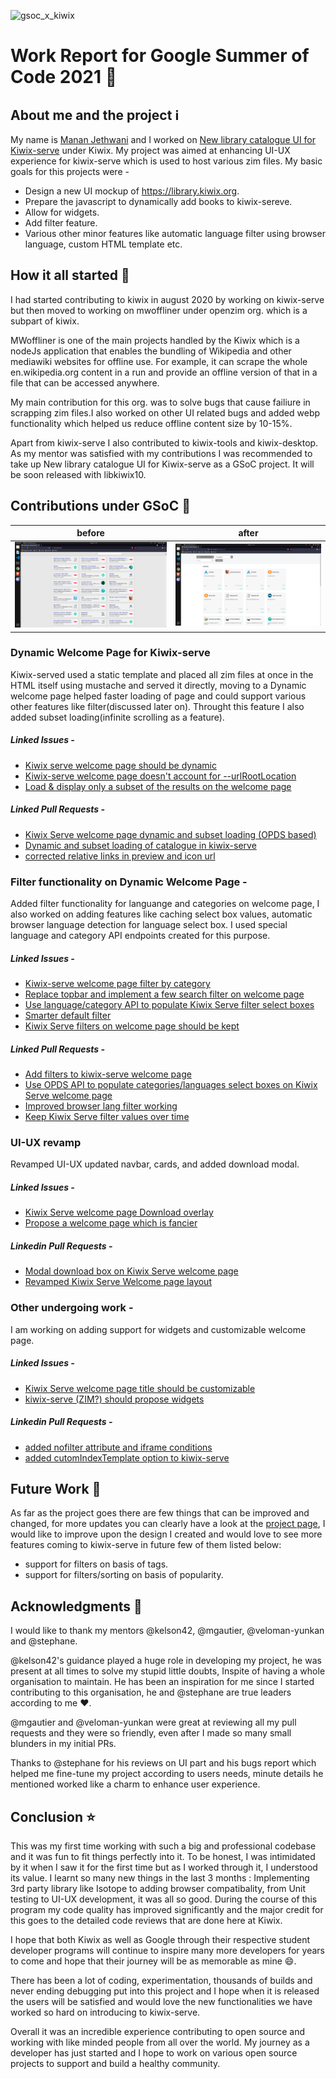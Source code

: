 ![gsoc_x_kiwix](https://user-images.githubusercontent.com/17774888/91468450-aac24280-e8af-11ea-8f1a-5ec4c246bc98.png)


# Work Report for Google Summer of Code 2021 📑

## About me and the project ℹ️
My name is [Manan Jethwani](https://mananjethwani.github.io) and I worked on [New library catalogue UI for Kiwix-serve](https://summerofcode.withgoogle.com/projects/#5158540915769344) under Kiwix. My project was aimed at enhancing UI-UX experience for kiwix-serve which is used to host various zim files. My basic goals for this projects were -
- Design a new UI mockup of https://library.kiwix.org.
- Prepare the javascript to dynamically add books to kiwix-sereve.
- Allow for widgets.
- Add filter feature.
- Various other minor features like automatic language filter using browser language, custom HTML template etc.

## How it all started 🌅

I had started contributing to kiwix in august 2020 by working on kiwix-serve but then moved to working on mwoffliner under openzim org. which is a subpart of kiwix. 

MWoffliner is one of the main projects handled by the Kiwix which is a nodeJs application that enables the bundling of Wikipedia and other mediawiki websites for offline use. For example, it can scrape the whole en.wikipedia.org content in a run and provide an offline version of that in a file that can be accessed anywhere.

My main contribution for this org. was to solve bugs that cause failiure in scrapping zim files.I also worked on other UI related bugs and added webp functionality which helped us reduce offline content size by 10-15%.

Apart from kiwix-serve I also contributed to kiwix-tools and kiwix-desktop.
As my mentor was satisfied with my contributions I was recommended to take up New library catalogue UI for Kiwix-serve as a GSoC project. It will be soon released with libkiwix10.

## Contributions under GSoC 📝

before             |  after
:-------------------------:|:-------------------------:
![](https://github.com/MananJethwani/GSoC-2021-New-Library-Catalogue-UI-for-kiwix-serve/blob/gh-pages/Screenshot%20from%202021-08-22%2011-37-19.png)  |  ![](https://github.com/MananJethwani/GSoC-2021-New-Library-Catalogue-UI-for-kiwix-serve/blob/gh-pages/Screenshot%20from%202021-08-22%2011-37-48.png)

### Dynamic Welcome Page for Kiwix-serve
Kiwix-served used a static template and placed all zim files at once in the HTML itself using mustache and served it directly, moving to a Dynamic welcome page helped faster loading of page and could support various other features like filter(discussed later on).
Throught this feature I also added subset loading(infinite scrolling as a feature).

##### Linked Issues - 
- [Kiwix serve welcome page should be dynamic](https://github.com/kiwix/libkiwix/issues/511)
- [Kiwix-serve welcome page doesn't account for --urlRootLocation](https://github.com/kiwix/libkiwix/issues/589)
- [Load & display only a subset of the results on the welcome page](https://github.com/kiwix/libkiwix/issues/514)

##### Linked Pull Requests -
- [Kiwix Serve welcome page dynamic and subset loading (OPDS based)](https://github.com/kiwix/libkiwix/pull/530)
- [Dynamic and subset loading of catalogue in kiwix-serve](https://github.com/kiwix/libkiwix/pull/541)
- [corrected relative links in preview and icon url](https://github.com/kiwix/libkiwix/pull/590)

### Filter functionality on Dynamic Welcome Page -
Added filter functionality for languange and categories on welcome page, I also worked on adding features like caching select box values, automatic browser language detection for language select box.
I used special language and category API endpoints created for this purpose.

##### Linked Issues -
- [Kiwix-serve welcome page filter by category](https://github.com/kiwix/libkiwix/issues/517)
- [Replace topbar and implement a few search filter on welcome page](https://github.com/kiwix/libkiwix/issues/531)
- [Use language/category API to populate Kiwix Serve filter select boxes](https://github.com/kiwix/libkiwix/issues/555)
- [Smarter default filter](https://github.com/kiwix/libkiwix/issues/594)
- [Kiwix Serve filters on welcome page should be kept](https://github.com/kiwix/libkiwix/issues/557)

##### Linked Pull Requests -
- [Add filters to kiwix-serve welcome page](https://github.com/kiwix/libkiwix/pull/534)
- [Use OPDS API to populate categories/languages select boxes on Kiwix Serve welcome page](https://github.com/kiwix/libkiwix/pull/600)
- [Improved browser lang filter working](https://github.com/kiwix/libkiwix/pull/596)
- [Keep Kiwix Serve filter values over time](https://github.com/kiwix/libkiwix/pull/561)

### UI-UX revamp
Revamped UI-UX updated navbar, cards, and added download modal.

##### Linked Issues -
- [Kiwix Serve welcome page Download overlay](https://github.com/kiwix/libkiwix/issues/579)
- [Propose a welcome page which is fancier](https://github.com/kiwix/kiwix-tools/issues/448)

##### Linkedin Pull Requests -
- [Modal download box on Kiwix Serve welcome page](https://github.com/kiwix/libkiwix/pull/583)
- [Revamped Kiwix Serve Welcome page layout](https://github.com/kiwix/libkiwix/pull/559)

### Other undergoing work -
I am working on adding support for widgets and customizable welcome page.

##### Linked Issues -
- [Kiwix Serve welcome page title should be customizable](https://github.com/kiwix/libkiwix/issues/571)
- [kiwix-serve (ZIM?) should propose widgets](https://github.com/kiwix/libkiwix/issues/585)

##### Linkedin Pull Requests -
- [added nofilter attribute and iframe conditions](https://github.com/kiwix/libkiwix/pull/587)
- [added cutomIndexTemplate option to kiwix-serve](https://github.com/kiwix/libkiwix/pull/607)

## Future Work 🔮
As far as the project goes there are few things that can be improved and changed, for more updates you can clearly have a look at the [project page](https://github.com/orgs/kiwix/projects/13), I would like to improve upon the design I created and would love to see more features coming to kiwix-serve in future few of them listed below:
- support for filters on basis of tags.
- support for filters/sorting on basis of popularity.

## Acknowledgments 🤗

I would like to thank my mentors @kelson42, @mgautier, @veloman-yunkan and @stephane.

@kelson42's guidance played a huge role in developing my project, he was present at all times to solve my stupid little doubts, Inspite of having a whole organisation to maintain. He has been an inspiration for me since I started contributing to this organisation, he and @stephane are true leaders according to me ❤️.

@mgautier and @veloman-yunkan were great at reviewing all my pull requests and they were so friendly, even after I made so many small blunders in my initial PRs.

Thanks to @stephane for his reviews on UI part and his bugs report which helped me fine-tune my project according to users needs, minute details he mentioned worked like a charm to enhance user experience.

## Conclusion ⭐
This was my first time working with such a big and professional codebase and it was fun to fit things perfectly into it. To be honest, I was intimidated by it when I saw it for the first time but as I worked through it, I understood its value. I learnt so many new things in the last 3 months : Implementing 3rd party library like Isotope to adding browser compatibality, from Unit testing to UI-UX development, it was all so good. During the course of this program my code quality has improved significantly and the major credit for this goes to the detailed code reviews that are done here at Kiwix.

I hope that both Kiwix as well as Google through their respective student developer programs will continue to inspire many more developers for years to come and hope that their journey will be as memorable as mine 😄.

There has been a lot of coding, experimentation, thousands of builds and never ending debugging put into this project and I hope when it is released the users will be satisfied and would love the new functionalities we have worked so hard on introducing to kiwix-serve.

Overall it was an incredible experience contributing to open source and working with like minded people from all over the world. My journey as a developer has just started and I hope to work on various open source projects to support and build a healthy community.

